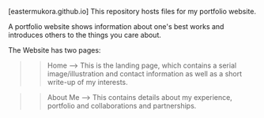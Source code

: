 [eastermukora.github.io]
This repository hosts files for my portfolio website.

A portfolio website shows information about one's best works and introduces others 
to the things you care about.

The Website has two pages: 
>> Home --> This is the landing page, which contains a serial image/illustration 
and contact information as well as a short write-up of my interests.

>> About Me --> This contains details about my experience, portfolio and 
collaborations and partnerships.
